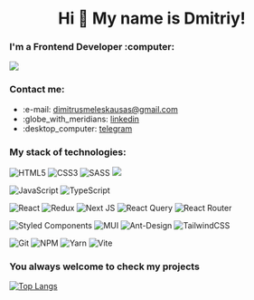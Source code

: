 <h1 align="center">Hi 👋 My name is Dmitriy!</h1>
<h3>I'm a Frontend Developer :computer:</h3>

<a href='https://docs.google.com/document/d/1zAFl5OjQKbYHxi6nC0qBIV1XbiYje089FT2CnngGyJk/edit?usp=drive_link'><img src="https://img.shields.io/badge/click to see my CV-black?style=for-the-badge&logo=readdotcv&logoColor=White"/></a>

<h3>Contact me:</h3>
<ul>
  <li>:e-mail: <a href='https://www.google.com/intl/ru/gmail/about/' target='blank'>dimitrusmeleskausas@gmail.com</a></li>
  <li>:globe_with_meridians: <a href='https://www.linkedin.com/in/dmitriy-meleshko-7034672b2/' target='blank'>linkedin</a></li>
  <li>:desktop_computer: <a href='https://telegram.me/dimitrusmeleskausas' target='blank'>telegram</a></li>
</ul>


<h3>My stack of technologies:</h3>

![HTML5](https://img.shields.io/badge/html5-%23E34F26.svg?style=for-the-badge&logo=html5&logoColor=white)
![CSS3](https://img.shields.io/badge/css3-%231572B6.svg?style=for-the-badge&logo=css3&logoColor=white)
![SASS](https://img.shields.io/badge/SASS-hotpink.svg?style=for-the-badge&logo=SASS&logoColor=white)
<img src="https://img.shields.io/badge/scssmodules-pink?style=for-the-badge&logo=cssmodules&logoColor=black"/>


![JavaScript](https://img.shields.io/badge/javascript-%23323330.svg?style=for-the-badge&logo=javascript&logoColor=%23F7DF1E)
![TypeScript](https://img.shields.io/badge/typescript-%23007ACC.svg?style=for-the-badge&logo=typescript&logoColor=white)

![React](https://img.shields.io/badge/react-%2320232a.svg?style=for-the-badge&logo=react&logoColor=%2361DAFB)
![Redux](https://img.shields.io/badge/redux-%23593d88.svg?style=for-the-badge&logo=redux&logoColor=white)
![Next JS](https://img.shields.io/badge/Next-black?style=for-the-badge&logo=next.js&logoColor=white)
![React Query](https://img.shields.io/badge/-React%20Query-FF4154?style=for-the-badge&logo=react%20query&logoColor=white)
![React Router](https://img.shields.io/badge/React_Router-CA4245?style=for-the-badge&logo=react-router&logoColor=white)


![Styled Components](https://img.shields.io/badge/styled--components-DB7093?style=for-the-badge&logo=styled-components&logoColor=white)
![MUI](https://img.shields.io/badge/MUI-%230081CB.svg?style=for-the-badge&logo=mui&logoColor=white)
![Ant-Design](https://img.shields.io/badge/-AntDesign-%230170FE?style=for-the-badge&logo=ant-design&logoColor=white)
![TailwindCSS](https://img.shields.io/badge/tailwindcss-%2338B2AC.svg?style=for-the-badge&logo=tailwind-css&logoColor=white)


![Git](https://img.shields.io/badge/git-%23F05033.svg?style=for-the-badge&logo=git&logoColor=white)
![NPM](https://img.shields.io/badge/NPM-%23CB3837.svg?style=for-the-badge&logo=npm&logoColor=white)
![Yarn](https://img.shields.io/badge/yarn-%232C8EBB.svg?style=for-the-badge&logo=yarn&logoColor=white)
![Vite](https://img.shields.io/badge/vite-%23646CFF.svg?style=for-the-badge&logo=vite&logoColor=white)

<h3>You always welcome to check my projects</h3>

[![Top Langs](https://github-readme-stats.vercel.app/api/top-langs/?username=MeleshkoDmitriy&layout=donut)](https://github.com/anuraghazra/github-readme-stats)


